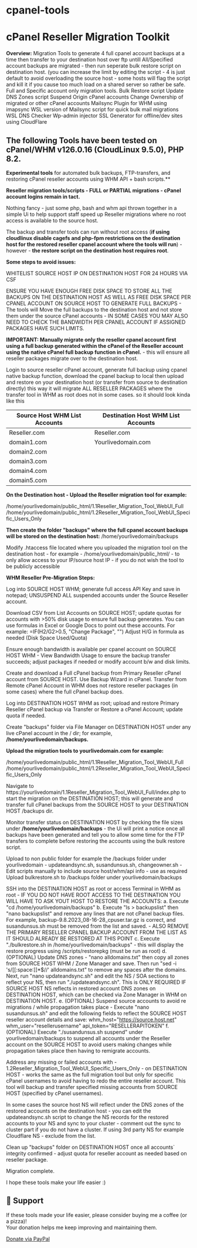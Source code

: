 # cpanel-tools
# cPanel Reseller Migration Toolkit

**Overview:**
Migration Tools to generate 4 full cpanel account backups at a time then transfer to your destination host over ftp untill All/Specified account backups are migrated - then run seperate bulk restore script on destination host. (you can increase the limit by editing the script - 4 is just default to avoid overloading the source host - some hosts will flag the script and kill it if you cause too much load on a shared server so rather be safe. 
Full and Specific account only migration tools.
Bulk Restore script
Update DNS Zones script
Suspend Origin cPanel accounts
Change Ownership of migrated or other cPanel accounts
Mailsync Plugin for WHM using imapsync
WSL version of Mailsync script for quick bulk mail migrations
WSL DNS Checker
Wp-admin injector
SSL Generator for offline/dev sites using CloudFlare

## The following Tools have been tested on **cPanel/WHM v126.0.16** (CloudLinux 9.5.0), **PHP 8.2**. ##

**Experimental tools** for automated bulk backups, FTP-transfers, and restoring cPanel reseller accounts using WHM API + bash scripts.**

**Reseller migration tools/scripts - FULL or PARTIAL migrations - cPanel account logins remain in tact.**

Nothing fancy - just some php, bash and whm api thrown together in a simple Ui to help support staff speed up Reseller migrations where no root access is available to the source host.

The backup and transfer tools can run without root access (**if using cloudlinux disable cagefs and php-fpm restrictions on the destination host for the restored reseller cpanel account where the tools will run**) - however - **the restore script on the destination host requires root**.

**Some steps to avoid issues:**

WHITELIST SOURCE HOST IP ON DESTINATION HOST FOR 24 HOURS VIA CSF

ENSURE YOU HAVE ENOUGH FREE DISK SPACE TO STORE ALL THE BACKUPS ON THE DESTINATION HOST AS WELL AS FREE DISK SPACE PER CPANEL ACCOUNT ON SOURCE HOST TO GENERATE FULL BACKUPS - The tools will Move the full backups to the destination host and not store them under the source cPanel accounts - IN SOME CASES YOU MAY ALSO NEED TO CHECK THE BANDWIDTH PER CPANEL ACCOUNT IF ASSIGNED PACKAGES HAVE SUCH LIMITS.

**IMPORTANT: Manually migrate only the reseller cpanel account first using a full backup generated within the cPanel of the Reseller account using the native cPanel full backup function in cPanel.** - this will ensure all reseller packages migrate over to the destination host.

Login to source reseller cPanel account, generate full backup using cpanel native backup function, download the cpanel backup to local then upload and restore on your destination host (or transfer from source to destination directly) this way it will migrate ALL RESELLER PACKAGES where the transfer tool in WHM as root does not in some cases. so it should look kinda like this

| Source Host WHM List Accounts       | Destination Host WHM List Accounts  |
|-------------------------------------|-------------------------------------|
| Reseller.com                        | Reseller.com                        |
| domain1.com                         | Yourlivedomain.com                  |
| domain2.com                         |                                     |
| domain3.com                         |                                     |
| domain4.com                         |                                     |
| domain5.com                         |                                     |


**On the Destination host - Upload the Reseller migration tool for example:**

/home/yourlivedomain/public_html/1.1Reseller_Migration_Tool_WebUI_Full
/home/yourlivedomain/public_html/1.2Reseller_Migration_Tool_WebUI_Specific_Users_Only

**Then create the folder "backups" where the full cpanel account backups will be stored on the destination host:**
/home/yourlivedomain/backups

Modify .htaccess file located where you uploaded the migration tool on the destination host - for example - /home/yourlivedomain/public_html/ - to only allow access to your IP/source host IP - if you do not wish the tool to be publicly accessible

**WHM Reseller Pre-Migration Steps:**

Log into SOURCE HOST WHM; generate full access API Key and save in notepad; UNSUSPEND ALL suspended accounts under the Source Reseller account.

Download CSV from List Accounts on SOURCE HOST; update quotas for accounts with >50% disk usage to ensure full backup generates. You can use formulas in Excel or Google Docs to point out these accounts. For example:
=IF(H2/G2>0.5, "Change Package", "")
Adjust H/G in formula as needed (Disk Space Used/Quota)

Ensure enough bandwidth is available per cpanel account on SOURCE HOST WHM - View Bandwidth Usage to ensure the backup transfer succeeds; adjust packages if needed or modify account b/w and disk limits.

Create and download a Full cPanel backup from Primary Reseller cPanel account from SOURCE HOST. Use Backup Wizard in cPanel. Transfer from Remote cPanel Account in WHM does not restore reseller packages (in some cases) where the full cPanel backup does.

Log into DESTINATION HOST WHM as root; upload and restore Primary Reseller cPanel backup via Transfer or Restore a cPanel Account; update quota if needed.

Create "backups" folder via File Manager on DESTINATION HOST under any live cPanel account in the / dir; for example, **/home/yourlivedomain/backups.**

**Upload the migration tools to yourlivedomain.com for example:**

/home/yourlivedomain/public_html/1.1Reseller_Migration_Tool_WebUI_Full
/home/yourlivedomain/public_html/1.2Reseller_Migration_Tool_WebUI_Specific_Users_Only

Navigate to https://yourlivedomain/1.1Reseller_Migration_Tool_WebUI_Full/index.php to start the migration on the DESTINATION HOST; this will generate and transfer full cPanel backups from the SOURCE HOST to your DESTINATION HOST /backups dir.

Monitor transfer status on DESTINATION HOST by checking the file sizes under **/home/yourlivedomain/backups** - the Ui will print a notice once all backups have been generated and tell you to allow some time for the FTP transfers to complete before restoring the accounts using the bulk restore script.

Upload to non public folder for example the /backups folder under yourlivedomain - updateandsync.sh, susandunsus.sh, changeowner.sh - Edit scripts manually to include source host/whm/api info - use as required
Upload bulkrestore.sh to /backups folder under yourlivedomain/backups

SSH into the DESTINATION HOST as root or access Terminal in WHM as root - IF YOU DO NOT HAVE ROOT ACCESS TO THE DESTINATION YOU WILL HAVE TO ASK YOUT HOST TO RESTORE THE ACCOUNTS:
a. Execute "cd /home/yourlivedomain/backups"
b. Execute "ls > backupslist" then "nano backupslist" and remove any lines that are not cPanel backup files. For example, backup-9.8.2023_08-16-28_cpuser.tar.gz is correct, and susandunsus.sh must be removed from the list and saved. - ALSO REMOVE THE PRIMARY RESELLER CPANEL BACKUP ACCOUNT FROM THE LIST AS IT SHOULD ALREADY BE RESTORED AT THIS POINT
c. Execute "./bulkrestore.sh in /home/yourlivedomain/backups" - this will display the restore progress using /scripts/restorepkg (must be run as root)
d. (OPTIONAL) Update DNS zones - "nano alldomains.txt" then copy all zones from SOURCE HOST WHM / Zone Manager and save. Then run "sed -i 's/[[:space:]]*$//' alldomains.txt" to remove any spaces after the domains. Next, run "nano updateandsync.sh" and edit the NS / SOA sections to reflect your NS, then run "./updateandsync.sh". This is ONLY REQUIRED IF SOURCE HOST NS reflects in restored account DNS zones on DESTINATION HOST, which can be checked via Zone Manager in WHM on DESTINATION HOST.
e. (OPTIONAL) Suspend source accounts to avoid re migrations / while propagation takes place - Execute "nano susandunsus.sh" and edit the following fields to reflect the SOURCE HOST reseller account details and save:
whm_host="https://source.host.net"
whm_user="resellerusername"
api_token="RESELLERAPITOKEN"
f. (OPTIONAL) Execute "./susandunsus.sh suspend" under yourlivedomain/backups to suspend all accounts under the Reseller account on the SOURCE HOST to avoid users making changes while propagation takes place then having to remigrate accounts.

Address any missing or failed accounts with - 1.2Reseller_Migration_Tool_WebUI_Specific_Users_Only - on DESTINATION HOST - works the same as the full migration tool but only for specific cPanel usernames to avoid having to redo the entire reseller account. This tool will backup and transfer specified missing accounts from SOURCE HOST (specified by cPanel usernames).

In some cases the source host NS will reflect under the DNS zones of the restored accounts on the destination host - you can edit the updateandsync.sh script to change the NS records for the restored accounts to your NS and sync to your cluster - comment out the sync to cluster part if you do not have a cluster. If using 3rd party NS for example Cloudflare NS - exclude from the list.

Clean up "backups" folder on DESTINATION HOST once all accounts` integrity confirmed - adjust quota for reseller account as needed based on reseller package.

Migration complete.

I hope these tools make your life easier :) 

## 🙏 Support

If these tools made your life easier, please consider buying me a coffee (or a pizza)!  
Your donation helps me keep improving and maintaining them.  

[Donate via PayPal](https://www.paypal.com/donate/?hosted_button_id=FNQ2RW62BR9HC)
